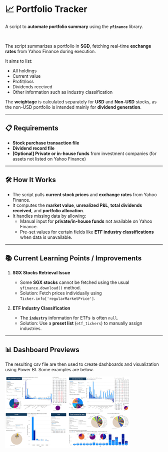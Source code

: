 # 📈 Portfolio Tracker

A script to **automate portfolio summary** using the **`yfinance`** library.

<br>

The script summarizes a portfolio in **SGD**, fetching real-time **exchange rates** from Yahoo Finance during execution.

It aims to list:
- All holdings
- Current value
- Profit/loss
- Dividends received
- Other information such as industry classification

The **weightage** is calculated separately for **USD** and **Non-USD** stocks, as the non-USD portfolio is intended mainly for **dividend generation**.

---

## 📋 Requirements
- **Stock purchase transaction file**
- **Dividend record file**
- **[Optional] Private or in-house funds** from investment companies (for assets not listed on Yahoo Finance)

---

## 🛠 How It Works

- The script pulls **current stock prices** and **exchange rates** from Yahoo Finance.
- It computes the **market value**, **unrealized P&L**, **total dividends received**, and **portfolio allocation**.
- It handles missing data by allowing:
  - Manual input for **private/in-house funds** not available on Yahoo Finance.
  - Pre-set values for certain fields like **ETF industry classifications** when data is unavailable.

---

## 📚 Current Learning Points / Improvements

1. **SGX Stocks Retrieval Issue**  
   - Some **SGX stocks** cannot be fetched using the usual `yfinance.download()` method.  
   - Solution: Fetch prices individually using `Ticker.info['regularMarketPrice']`.

2. **ETF Industry Classification**  
   - The **`industry`** information for ETFs is often `null`.  
   - Solution: Use a **preset list** (`etf_tickers`) to manually assign industries.

---

## 📊 Dashboard Previews
The resulting csv file are then used to create dashboards and visualization using Power BI.
Some examples are below.


<td><img src="Dashboards.jpg" width="400"/></td>

